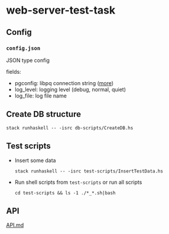 # web-server-test-task

## Config
### `config.json`

JSON type config

fields:
- pgconfig: libpq connection string ([more](https://www.postgresql.org/docs/current/libpq-connect.html#LIBPQ-CONNSTRING))
- log_level: logging level (debug, normal, quiet)
- log_file: log file name

## Create DB structure

```
stack runhaskell -- -isrc db-scripts/CreateDB.hs
```

## Test scripts
- Insert some data
  ```
  stack runhaskell -- -isrc test-scripts/InsertTestData.hs
  ```
- Run shell scripts from `test-scripts` or run all scripts
  ```
  cd test-scripts && ls -1 ./*_*.sh|bash
  ```
  
## API

[API.md](https://github.com/mejgun/web-server-test-task/blob/master/API.md)
